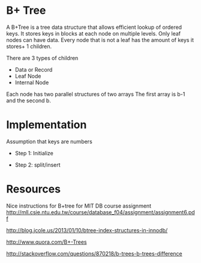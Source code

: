 # B+ Tree

A B+Tree is a tree data structure that allows efficient lookup of ordered keys. It stores keys in blocks at each node on multiple levels. Only leaf nodes can have data. Every node that is not a leaf has the amount of keys it stores+ 1 children.

There are 3 types of children
- Data or Record
- Leaf Node
- Internal Node

Each node has two parallel structures of two arrays
The first array is b-1 and the second b.


# Implementation

Assumption that keys are numbers

- Step 1: Initialize 

- Step 2: split/insert


# Resources

Nice instructions for B+tree for MIT DB course assignment
http://mll.csie.ntu.edu.tw/course/database_f04/assignment/assignment6.pdf

http://blog.jcole.us/2013/01/10/btree-index-structures-in-innodb/

http://www.quora.com/B+-Trees

http://stackoverflow.com/questions/870218/b-trees-b-trees-difference



